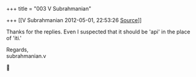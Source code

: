+++
title = "003 V Subrahmanian"

+++
[[V Subrahmanian	2012-05-01, 22:53:26 [Source](https://groups.google.com/g/bvparishat/c/ZXyBRw9oYl8)]]



Thanks for the replies. Even I suspected that it should be 'api' in the place of 'iti.'   
  
Regards,  
subrahmanian.v



